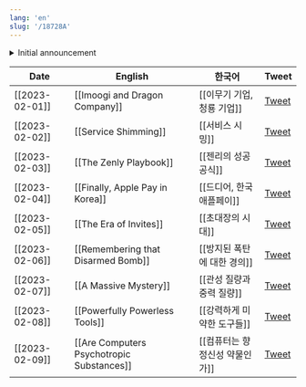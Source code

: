 ```yaml
---
lang: 'en'
slug: '/18728A'
---
```


<details>
<summary>Initial announcement</summary>

<blockquote class="twitter-tweet"><p lang="en" dir="ltr">The two biggest reasons why people fail with content:<br/><br/>1. They never start. <br/><br/>2. They are not consistent. <br/><br/>Introducing &quot;The 30 Day Tweet Test&quot;:<br/><br/>#1 Rule: Tweet every day for 30 days.<br/><br/>I will choose a winner after 30 days, they will get coaching with me and Team 20VC and $10K! <a href="https://t.co/5BRQElM0Cg">pic.twitter.com/5BRQElM0Cg</a></p>&mdash; Harry Stebbings (@HarryStebbings) <a href="https://twitter.com/HarryStebbings/status/1621132368483598336?ref_src=twsrc%5Etfw">February 2, 2023</a></blockquote>

</details>

| Date           | English                                   | 한국어                         | Tweet                                                             |
| -------------- | ----------------------------------------- | ------------------------------ | ----------------------------------------------------------------- |
| [[2023-02-01]] | [[Imoogi and Dragon Company]]             | [[이무기 기업, 청룡 기업]]     | [Tweet](https://twitter.com/anaclumos/status/1620714157418094593) |
| [[2023-02-02]] | [[Service Shimming]]                      | [[서비스 시밍]]                | [Tweet](https://twitter.com/anaclumos/status/1621250040022061060) |
| [[2023-02-03]] | [[The Zenly Playbook]]                    | [[젠리의 성공 공식]]           | [Tweet](https://twitter.com/anaclumos/status/1621646220954574848) |
| [[2023-02-04]] | [[Finally, Apple Pay in Korea]]           | [[드디어, 한국 애플페이]]      | [Tweet](https://twitter.com/anaclumos/status/1621975286127513600) |
| [[2023-02-05]] | [[The Era of Invites]]                    | [[초대장의 시대]]              | [Tweet](https://twitter.com/anaclumos/status/1622384241442160641) |
| [[2023-02-06]] | [[Remembering that Disarmed Bomb]]        | [[방지된 폭탄에 대한 경의]]    | [Tweet](https://twitter.com/anaclumos/status/1622705516693843969) |
| [[2023-02-07]] | [[A Massive Mystery]]                     | [[관성 질량과 중력 질량]]      | [Tweet](https://twitter.com/anaclumos/status/1623227887632646144) |
| [[2023-02-08]] | [[Powerfully Powerless Tools]]            | [[강력하게 미약한 도구들]]     | [Tweet](https://twitter.com/anaclumos/status/1623522946034847745) |
| [[2023-02-09]] | [[Are Computers Psychotropic Substances]] | [[컴퓨터는 향정신성 약물인가]] | [Tweet](https://twitter.com/anaclumos/status/1623798629155713024) |
